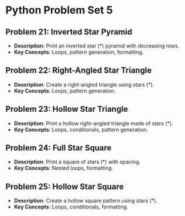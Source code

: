 # Python Problem Set 5

## Problem 21: Inverted Star Pyramid
- **Description**: Print an inverted star (*) pyramid with decreasing rows.
- **Key Concepts**: Loops, pattern generation, formatting.

## Problem 22: Right-Angled Star Triangle
- **Description**: Create a right-angled triangle using stars (*).
- **Key Concepts**: Loops, pattern generation.

## Problem 23: Hollow Star Triangle
- **Description**: Print a hollow right-angled triangle made of stars (*).
- **Key Concepts**: Loops, conditionals, pattern generation.

## Problem 24: Full Star Square
- **Description**: Print a square of stars (*) with spacing.
- **Key Concepts**: Nested loops, formatting.

## Problem 25: Hollow Star Square
- **Description**: Create a hollow square pattern using stars (*).
- **Key Concepts**: Loops, conditionals, formatting.

